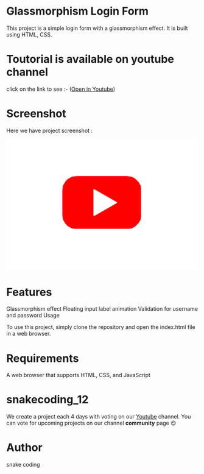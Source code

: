 # Glassmorphism Login Form

This project is a simple login form with a glassmorphism effect. It is built using HTML, CSS.

# Toutorial is available on youtube channel 
click on the link to see :- ([Open in Youtube]())

# Screenshot
Here we have project screenshot :

![screenshot](screenshot.png)

# Features

Glassmorphism effect
Floating input label animation
Validation for username and password
Usage

To use this project, simply clone the repository and open the index.html file in a web browser.

# Requirements

A web browser that supports HTML, CSS, and JavaScript



# snakecoding_12

We create a project each 4 days with voting on our <a href="https://youtube.com/@snakecoding_12" target="_blank">Youtube</a> channel.
You can vote for upcoming projects on our channel **community** page :wink:


# Author

snake coding

